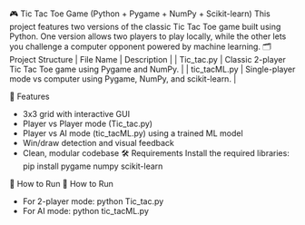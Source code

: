 🎮 Tic Tac Toe Game (Python + Pygame + NumPy + Scikit-learn)
This project features two versions of the classic Tic Tac Toe game built using Python. One version allows two players to play locally, while the other lets you challenge a computer opponent powered by machine learning.
🗂️ Project Structure
| File Name | Description | 
| Tic_tac.py | Classic 2-player Tic Tac Toe game using Pygame and NumPy. | 
| tic_tacML.py | Single-player mode vs computer using Pygame, NumPy, and scikit-learn. | 


🧠 Features
- 3x3 grid with interactive GUI
- Player vs Player mode (Tic_tac.py)
- Player vs AI mode (tic_tacML.py) using a trained ML model
- Win/draw detection and visual feedback
- Clean, modular codebase
🛠️ Requirements
Install the required libraries:
pip install pygame numpy scikit-learn


🚀 How to Run
🚀 How to Run
- For 2-player mode:
python Tic_tac.py
- For AI mode:
python tic_tacML.py





